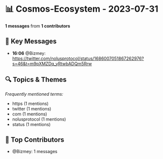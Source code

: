 # 📊 Cosmos-Ecosystem - 2023-07-31
**1 messages** from **1 contributors**

## 💬 Key Messages
- **16:06** @Bizmey: https://twitter.com/nolusprotocol/status/1686007051867262976?s=46&t=m9pXMZDq_yRtwbADQm5Rrw

## 🔍 Topics & Themes
*Frequently mentioned terms:*
- https (1 mentions)
- twitter (1 mentions)
- com (1 mentions)
- nolusprotocol (1 mentions)
- status (1 mentions)

## 👥 Top Contributors
- @Bizmey: 1 messages